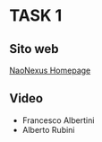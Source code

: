 # TASK 1

## Sito web

[NaoNexus Homepage](https://naonexus.altervista.org)

## Video

- Francesco Albertini
- Alberto Rubini
